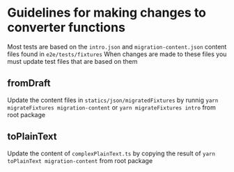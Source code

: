 # Guidelines for making changes to converter functions

Most tests are based on the `intro.json` and `migration-content.json` content files found in `e2e/tests/fixtures`
When changes are made to these files you must update test files that are based on them

## fromDraft
Update the content files in `statics/json/migratedFixtures` by runnig `yarn migrateFixtures migration-content` or `yarn migrateFixtures intro` from root package

## toPlainText
Update the content of `complexPlainText.ts` by copying the result of `yarn toPlainText migration-content` from root package
